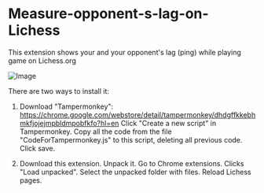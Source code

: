 # Measure-opponent-s-lag-on-Lichess
This extension shows your and your opponent's lag (ping) while playing game on Lichess.org

![Image](https://snag.gy/TkcuVI.jpg?raw=true "Screenshot")

There are two ways to install it:
1. Download "Tampermonkey": https://chrome.google.com/webstore/detail/tampermonkey/dhdgffkkebhmkfjojejmpbldmpobfkfo?hl=en
Click "Create a new script" in Tampermonkey. Copy all the code from the file "CodeForTampermonkey.js" to this script, deleting all previous code. Click save.

2. Download this extension. Unpack it. Go to Chrome extensions. Clicks "Load unpacked". Select the unpacked folder with files. Reload Lichess pages. 
